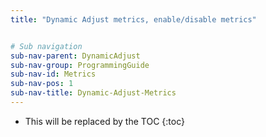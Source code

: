 ```yaml
---
title: "Dynamic Adjust metrics, enable/disable metrics"


# Sub navigation
sub-nav-parent: DynamicAdjust
sub-nav-group: ProgrammingGuide
sub-nav-id: Metrics
sub-nav-pos: 1
sub-nav-title: Dynamic-Adjust-Metrics
---
```


* This will be replaced by the TOC
{:toc}
